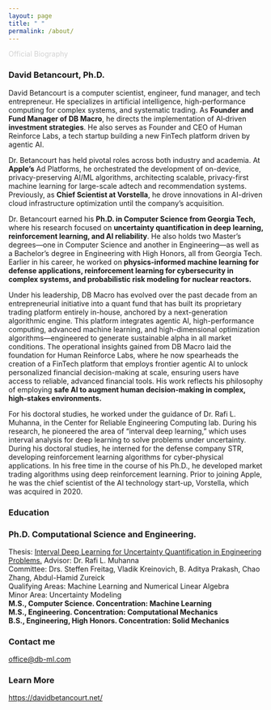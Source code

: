 ```yaml
---
layout: page
title: " "
permalink: /about/
---
```


<font color="lightgray">Official Biography</font>

### David Betancourt, Ph.D.

David Betancourt is a computer scientist, engineer, fund manager, and tech entrepreneur. He specializes in artificial intelligence, high-performance computing for complex systems, and systematic trading. As **Founder and Fund Manager of DB Macro**, he directs the implementation of AI‐driven **investment strategies**. He also serves as Founder and CEO of Human Reinforce Labs, a tech startup building a new FinTech platform driven by agentic AI.

Dr. Betancourt has held pivotal roles across both industry and academia. At **Apple’s** Ad Platforms, he orchestrated the development of on-device, privacy-preserving AI/ML algorithms, architecting scalable, privacy-first machine learning for large-scale adtech and recommendation systems. Previously, as **Chief Scientist at Vorstella**, he drove innovations in AI-driven cloud infrastructure optimization until the company’s acquisition.

Dr. Betancourt earned his **Ph.D. in Computer Science from Georgia Tech,** where his research focused on **uncertainty quantification in deep learning, reinforcement learning, and AI reliability**. He also holds two Master’s degrees—one in Computer Science and another in Engineering—as well as a Bachelor’s degree in Engineering with High Honors, all from Georgia Tech. Earlier in his career, he worked on **physics-informed machine learning for defense applications, reinforcement learning for cybersecurity in complex systems, and probabilistic risk modeling for nuclear reactors.**

Under his leadership, DB Macro has evolved over the past decade from an entrepreneurial initiative into a quant fund that has built its proprietary trading platform entirely in-house, anchored by a next-generation algorithmic engine. This platform integrates agentic AI, high-performance computing, advanced machine learning, and high-dimensional optimization algorithms—engineered to generate sustainable alpha in all market conditions. The operational insights gained from DB Macro laid the foundation for Human Reinforce Labs, where he now spearheads the creation of a FinTech platform that employs frontier agentic AI to unlock personalized financial decision-making at scale, ensuring users have access to reliable, advanced financial tools. His work reflects his philosophy of employing **safe AI to augment human decision-making in complex, high-stakes environments.**

For his doctoral studies, he worked under the guidance of Dr. Rafi L. Muhanna, in the Center for Reliable Engineering Computing lab. During his research, he pioneered the area of “interval deep learning,” which uses interval analysis for deep learning to solve problems under uncertainty. During his doctoral studies, he interned for the defense company STR, developing reinforcement learning algorithms for cyber-physical applications. In his free time in the course of his Ph.D., he developed market trading algorithms using deep reinforcement learning. Prior to joining Apple, he was the chief scientist of the AI technology start-up, Vorstella, which was acquired in 2020.

### Education

### Ph.D. Computational Science and Engineering.

Thesis: [Interval Deep Learning for Uncertainty Quantification in Engineering Problems.](https://smartech.gatech.edu/handle/1853/64796)
Advisor: Dr. Rafi L. Muhanna  
Committee: Drs. Steffen Freitag, Vladik Kreinovich, B. Aditya Prakash, Chao Zhang, Abdul-Hamid Zureick  
Qualifying Areas: Machine Learning and Numerical Linear Algebra  
Minor Area: Uncertainty Modeling  
**M.S., Computer Science. Concentration: Machine Learning**  
**M.S., Engineering. Concentration: Computational Mechanics**  
**B.S., Engineering, High Honors. Concentration: Solid Mechanics**

### Contact me

[office@db-ml.com](mailto:office@db-ml.com)

### Learn More

<https://davidbetancourt.net/>
